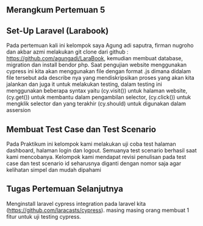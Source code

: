 ## Merangkum Pertemuan 5

## Set-Up Laravel (Larabook)
Pada pertemuan kali ini  kelompok saya Agung adi saputra, firman nugroho dan akbar azmi melakukan git clone dari github :  https://github.com/agungadi/LaraBook, kemudian membuat database, migration dan install bendor php. Saat pengujian website menggunakan cypress ini kita akan menggunakan file dengan format .js dimana didalam file tersebut ada describe nya yang mendiskripsikan proses yang akan kita jalankan dan juga it untuk melakukan testing, dalam testing ini menggunakan beberapa syntax yaitu (cy.visit()) untuk halaman website, (cy.get()) untuk membantu dalam pengambilan selector, (cy.click()) untuk mengklik selector dan yang terakhir (cy.should) untuk digunakan dalam assersion

## Membuat Test Case dan Test Scenario 
Pada Praktikum ini kelompok kami melakukan uji coba test halaman dashboard, halaman login dan logout. Semuanya test scenario berhasil saat kami mencobanya.
Kelompok kami mendapat revisi penulisan pada test case dan test scenario id seharusnya diganti dengan nomor saja agar kelihatan simpel dan mudah dipahami

## Tugas Pertemuan Selanjutnya
Menginstall laravel cypress integration pada laravel kita (https://github.com/laracasts/cypress). masing masing orang membuat 1 fitur untuk uji testing cypress.

